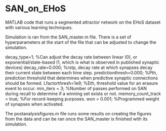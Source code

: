 # SAN_on_EHoS
MATLAB code that runs a segmented attractor network on the EHoS dataset with various learning techniques.

Simulation is ran from the SAN_master.m file. There is a set of hyperparameters at the start of the file that can be adjusted to change the simulation.

decay_type=1;              %Can adjust the decay rate between linear (0), or exponential/state-based (1, which is what is observed in published synaptic devices)
decay_rate=0.000;          %rstp, decay rate at which synapses decay their current state between each time step.
predictionthresh=0.000;    %Pth, prediction threshold that determines when predictive synaptic connections should be formed.
Lfactorthresh=1e9;         %Eth, threshold value for an erasure event to occur.
min_iters = 3;             %Number of passes performed on SAN during recall to determine if a winning set exists or not.
memory_count_track = true; %For record-keeping purposes.
won = 0.001;               %Programmed weight of synapses when activated.

The postanalysisfigures.m file runs some results on creating the figures from the data and can be ran once the SAN_master is finished with its simulation. 



